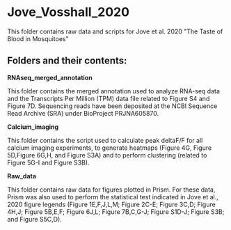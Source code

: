 # Jove_Vosshall_2020
This folder contains raw data and scripts for Jove et al. 2020 "The Taste of Blood in Mosquitoes"

## Folders and their contents:

**RNAseq_merged_annotation**

This folder contains the merged annotation used to analyze RNA-seq data and the Transcripts Per Million (TPM) data file related to Figure S4 and Figure 7D. Sequencing reads have been deposited at the NCBI Sequence Read Archive (SRA) under BioProject PRJNA605870.

**Calcium_imaging**

This folder contains the script used to calculate peak deltaF/F for all calcium imaging experiments, to generate heatmaps (Figure 4G, Figure 5D,Figure 6G,H, and Figure S3A) and to perform clustering (related to Figure 5G-I and Figure S3B). 

**Raw_data**

This folder contains raw data for figures plotted in Prism. For these data, Prism was also used to perform the statistical test indicated in Jove et al., 2020 figure legends (Figure 1E,F,J,L,M; Figure 2C-E; Figure 3C,D; Figure 4H,J; Figure 5B,E,F; Figure 6J,L; Figure 7B,C,G-J; Figure S1D-J; Figure S3B; and Figure S5C,D). 




